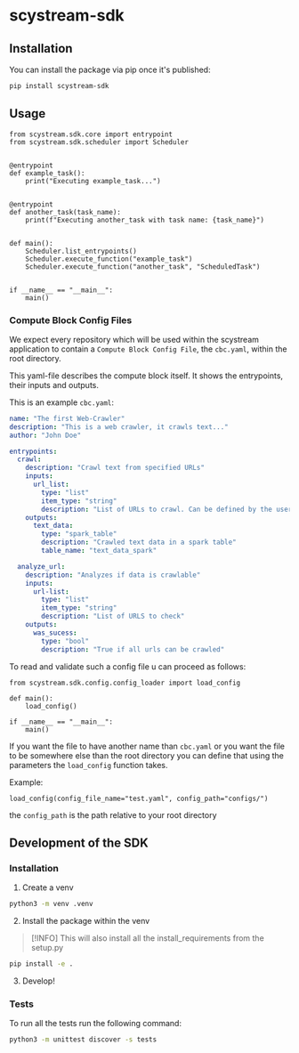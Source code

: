 # scystream-sdk

## Installation

You can install the package via pip once it's published:

```bash
pip install scystream-sdk
```

## Usage

```python3
from scystream.sdk.core import entrypoint
from scystream.sdk.scheduler import Scheduler


@entrypoint
def example_task():
    print("Executing example_task...")


@entrypoint
def another_task(task_name):
    print(f"Executing another_task with task name: {task_name}")


def main():
    Scheduler.list_entrypoints()
    Scheduler.execute_function("example_task")
    Scheduler.execute_function("another_task", "ScheduledTask")


if __name__ == "__main__":
    main()

```

### Compute Block Config Files
We expect every repository which will be used within the scystream application
to contain a `Compute Block Config File`, the `cbc.yaml`, within the root directory.

This yaml-file describes the compute block itself.
It shows the entrypoints, their inputs and outputs.

This is an example `cbc.yaml`:

```yaml
name: "The first Web-Crawler"
description: "This is a web crawler, it crawls text..."
author: "John Doe"

entrypoints:
  crawl:
    description: "Crawl text from specified URLs"
    inputs:
      url_list:
        type: "list"
        item_type: "string"
        description: "List of URLs to crawl. Can be defined by the user."
    outputs:
      text_data:
        type: "spark_table"
        description: "Crawled text data in a spark table"
        table_name: "text_data_spark"

  analyze_url:
    description: "Analyzes if data is crawlable"
    inputs:
      url-list:
        type: "list"
        item_type: "string"
        description: "List of URLS to check"
    outputs:
      was_sucess:
        type: "bool"
        description: "True if all urls can be crawled"
```

To read and validate such a config file u can proceed as follows:

```python3
from scystream.sdk.config.config_loader import load_config 

def main():
    load_config() 

if __name__ == "__main__":
    main()
```

If you want the file to have another name than `cbc.yaml` or you want the file to be 
somewhere else than the root directory you can define that using the parameters the
`load_config` function takes.

Example:

```python3
load_config(config_file_name="test.yaml", config_path="configs/")
```

the `config_path` is the path relative to your root directory


## Development of the SDK

### Installation

1. Create a venv

```bash
python3 -m venv .venv
```

2. Install the package within the venv 

> [!INFO]
> This will also install all the install_requirements from the setup.py

```bash
pip install -e .
```

3. Develop!

### Tests

To run all the tests run the following command:

```bash
python3 -m unittest discover -s tests
```


